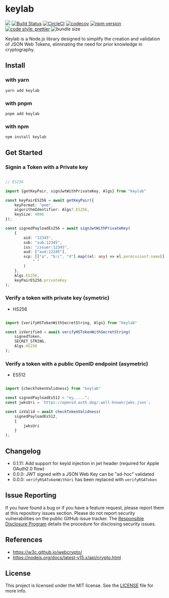 # keylab

![](https://github.com/authdog/keylab/workflows/adg-keylab-lib/badge.svg)
[![Build Status](https://travis-ci.com/authdog/keylab.svg?branch=master)](https://travis-ci.com/authdog/keylab)
[![CircleCI](https://dl.circleci.com/status-badge/img/gh/authdog/keylab/tree/master.svg?style=svg)](https://dl.circleci.com/status-badge/redirect/gh/authdog/keylab/tree/master)
[![codecov](https://codecov.io/gh/authdog/keylab/branch/master/graph/badge.svg?token=6XA3OTMTAT)](https://codecov.io/gh/authdog/keylab)
[![npm version](https://badge.fury.io/js/keylab.svg)](https://badge.fury.io/js/keylab)
[![code style: prettier](https://img.shields.io/badge/code_style-prettier-ff69b4.svg?style=flat-square)](https://github.com/prettier/prettier)
![bundle size](https://img.shields.io/bundlephobia/minzip/keylab?label=zipped)

Keylab is a Node.js library designed to simplify the creation and validation of JSON Web Tokens, eliminating the need for prior knowledge in cryptography.

## Install

### with yarn

`yarn add keylab`

### with pnpm

`pnpm add keylab`

### with npm

`npm install keylab`

## Get Started

### Signin a Token with a Private key

```typescript

// ES256

import {getKeyPair, signJwtWithPrivateKey, Algs} from "keylab"

const keyPairES256 = await getKeyPair({
    keyFormat: "pem",
    algorithmIdentifier: Algs?.ES256,
    keySize: 4096
});

const signedPayloadEs256 = await signJwtWithPrivateKey(
    {
        aid: "12345",
        sub: "sub:12345",
        iss: "issuer:12345",
        aud: ["aud:12345"],
        scp: [["a", "b:c", "d"].map((el: any) => el.permission?.name)].join(
            " "
        )
    },
    Algs.ES256,
    keyPairES256.privateKey
);

```

### Verify a token with private key (symetric)

- HS256 

```typescript

import {verifyHSTokenWithSecretString, Algs} from "keylab"

const isVerified = await verifyHSTokenWithSecretString(
    signedToken,
    SECRET_STRING,
    Algs.HS256
);
```

### Verify a token with a public OpenID endpoint (asymetric)

- ES512

```typescript

import {checkTokenValidness} from "keylab"

const signedPayloadEs512 = "ey.....";
const jwksUri = `https://openid.auth.dog/.well-known/jwks.json`;

const isValid = await checkTokenValidness(
    signedPayloadEs512,
    {
        jwksUri
    }
);

```

## Changelog

- 0.1.11: Add support for keyid injection in jwt header (required for Apple OAuth2.0 flow)
- 0.0.0: JWT signed with a JSON Web Key can be "ad-hoc" validated
- 0.0.0: `verifyRSATokenWithUri` has been replaced with `verifyRSAToken`


## Issue Reporting

If you have found a bug or if you have a feature request, please report them at this repository issues section. Please do not report security vulnerabilities on the public GitHub issue tracker. The [Responsible Disclosure Program](https://authdog.com/whitehat) details the procedure for disclosing security issues.


## References

- https://w3c.github.io/webcrypto/
- https://nodejs.org/docs/latest-v15.x/api/crypto.html

## License

This project is licensed under the MIT license. See the [LICENSE](LICENSE) file for more info.
